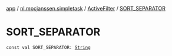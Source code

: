 [app](../../index.md) / [nl.mpcjanssen.simpletask](../index.md) / [ActiveFilter](index.md) / [SORT_SEPARATOR](.)

# SORT_SEPARATOR

`const val SORT_SEPARATOR: `[`String`](https://kotlinlang.org/api/latest/jvm/stdlib/kotlin/-string/index.html)